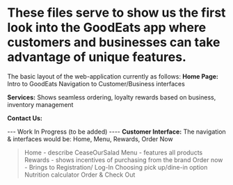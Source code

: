 # These files serve to show us the first look into the GoodEats app where customers and businesses can take advantage of unique features.

The basic layout of the web-application currently as follows:
**Home Page:**
Intro to GoodEats
Navigation to Customer/Business interfaces

**Services:**
Shows seamless ordering, loyalty rewards based on business, inventory management

**Contact Us:** 

--- Work In Progress (to be added) ----
**Customer Interface:**
The navigation & interfaces would be:
Home, Menu, Rewards, Order Now

> Home - describe CeaseOurSalad
> Menu - features all products
> Rewards - shows incentives of purchasing from the brand
> Order now - Brings to Registration/ Log-In
> Choosing pick up/dine-in option
> Nutrition calculator
> Order & Check Out

